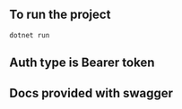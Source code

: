 ## To run the project
```
dotnet run 
```

## Auth type is Bearer token  
## Docs provided with swagger 
